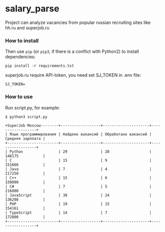 # salary_parse

Project can analyze vacancies from popular russian recruiting sites like hh.ru and superjob.ru

### How to install
Then use `pip` (or `pip3`, if there is a conflict with Python2) to install dependencies:
```
pip install -r requirements.txt
```
superjob.ru require API-token, you need set SJ_TOKEN in .env file:
```
SJ_TOKEN=
```
### How to use
Run script.py, for example:
```console
$ python3 script.py

+SuperJob Moscow--------+------------------+---------------------+------------------+
| Язык программирования | Найдено вакансий | Обработано вакансий | Средняя зарплата |
+-----------------------+------------------+---------------------+------------------+
| Python                | 29               | 20                  | 148175           |
| C                     | 15               | 9                   | 151666           |
| Java                  | 7                | 4                   | 217250           |
| C++                   | 15               | 6                   | 150000           |
| C#                    | 7                | 5                   | 216000           |
| JavaScript            | 38               | 24                  | 136208           |
| PHP                   | 19               | 15                  | 154161           |
| TypeScript            | 14               | 7                   | 172000           |
+-----------------------+------------------+---------------------+------------------+

```
